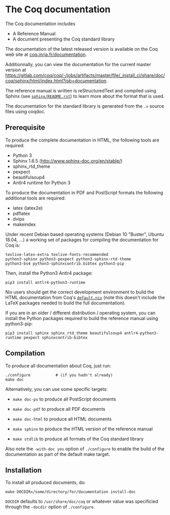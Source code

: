 The Coq documentation
=====================

The Coq documentation includes

- A Reference Manual
- A document presenting the Coq standard library

The documentation of the latest released version is available on the Coq
web site at [coq.inria.fr/documentation](http://coq.inria.fr/documentation).

Additionnally, you can view the documentation for the current master version at
<https://gitlab.com/coq/coq/-/jobs/artifacts/master/file/_install_ci/share/doc/coq/sphinx/html/index.html?job=documentation>.

The reference manual is written is reStructuredText and compiled
using Sphinx (see [`sphinx/README.rst`](/doc/sphinx/README.rst))
to learn more about the format that is used.

The documentation for the standard library is generated from
the `.v` source files using coqdoc.

Prerequisite
------------

To produce the complete documentation in HTML, the following tools are required:

  - Python 3
  - Sphinx 1.6.5 (http://www.sphinx-doc.org/en/stable/)
  - sphinx_rtd_theme
  - pexpect
  - beautifulsoup4
  - Antlr4 runtime for Python 3

To produce the documentation in PDF and PostScript formats the following
additional tools are required:

  - latex (latex2e)
  - pdflatex
  - dvips
  - makeindex

Under recent Debian based operating systems (Debian 10 "Buster",
Ubuntu 18.04, ...) a working set of packages for compiling the
documentation for Coq is:

    texlive-latex-extra texlive-fonts-recommended
    python3-sphinx python3-pexpect python3-sphinx-rtd-theme
    python3-bs4 python3-sphinxcontrib.bibtex python3-pip

Then, install the Python3 Antlr4 package:

    pip3 install antlr4-python3-runtime

Nix users should get the correct development environment to build the
HTML documentation from Coq's [`default.nix`](/default.nix) (note this
doesn't include the LaTeX packages needed to build the full documentation).

If you are in an older / different distribution / operating system, you can
install the Python packages required to build the reference manual using
python3-pip:

    pip3 install sphinx sphinx_rtd_theme beautifulsoup4 antlr4-python3-runtime pexpect sphinxcontrib-bibtex

Compilation
-----------

To produce all documentation about Coq, just run:

    ./configure           # (if you hadn't already)
    make doc


Alternatively, you can use some specific targets:

- `make doc-ps`
  to produce all PostScript documents

- `make doc-pdf`
  to produce all PDF documents

- `make doc-html`
  to produce all HTML documents

- `make sphinx`
   to produce the HTML version of the reference manual

- `make stdlib`
  to produce all formats of the Coq standard library


Also note the `-with-doc yes` option of `./configure` to enable the
build of the documentation as part of the default make target.


Installation
------------

To install all produced documents, do:

    make DOCDIR=/some/directory/for/documentation install-doc

`DOCDIR` defaults to `/usr/share/doc/coq` or whatever value was specificied
through the `-docdir` option of `./configure`.
